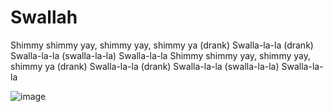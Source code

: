 # Swallah

Shimmy shimmy yay, shimmy yay, shimmy ya (drank)
Swalla-la-la (drank)
Swalla-la-la (swalla-la-la)
Swalla-la-la
Shimmy shimmy yay, shimmy yay, shimmy ya (drank)
Swalla-la-la (drank)
Swalla-la-la (swalla-la-la)
Swalla-la-la

![image](https://github.com/masckmaster2007/Swalla-netlify/assets/63162857/509ed3e2-fa99-4699-84ef-ad9e31f12a10)
